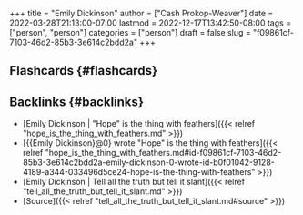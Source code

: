 +++
title = "Emily Dickinson"
author = ["Cash Prokop-Weaver"]
date = 2022-03-28T21:13:00-07:00
lastmod = 2022-12-17T13:42:50-08:00
tags = ["person", "person"]
categories = ["person"]
draft = false
slug = "f09861cf-7103-46d2-85b3-3e614c2bdd2a"
+++

## Flashcards {#flashcards}


## Backlinks {#backlinks}

-   [Emily Dickinson | "Hope" is the thing with feathers]({{< relref "hope_is_the_thing_with_feathers.md" >}})
-   [{{Emily Dickinson}@0} wrote "Hope" is the thing with feathers]({{< relref "hope_is_the_thing_with_feathers.md#id-f09861cf-7103-46d2-85b3-3e614c2bdd2a-emily-dickinson-0-wrote-id-b0f01042-9128-4189-a344-033496d5ce24-hope-is-the-thing-with-feathers" >}})
-   [Emily Dickinson | Tell all the truth but tell it slant]({{< relref "tell_all_the_truth_but_tell_it_slant.md" >}})
-   [Source]({{< relref "tell_all_the_truth_but_tell_it_slant.md#source" >}})
